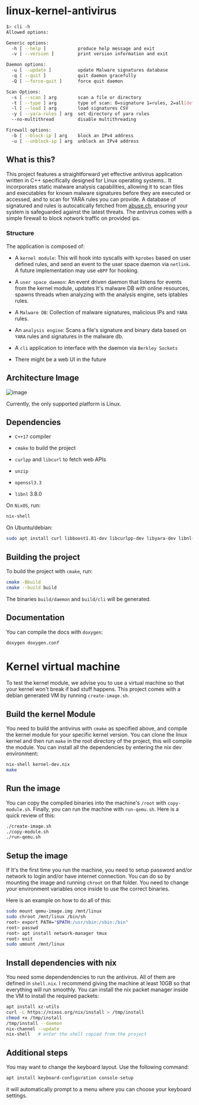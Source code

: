 # linux-kernel-antivirus

```bash
$> cli -h
Allowed options:

Generic options:
  -h [ --help ]            produce help message and exit
  -v [ --version ]         print version information and exit

Daemon options:
  -u [ --update ]          update Malware signatures database
  -q [ --quit ]            quit daemon gracefully
  -Q [ --force-quit ]      force quit daemon

Scan Options:
  -s [ --scan ] arg        scan a file or directory
  -t [ --type ] arg        type of scan: 0=signature 1=rules, 2=all[default]
  -l [ --load ] arg        load signatures CSV
  -y [ --yara-rules ] arg  set directory of yara rules
  --no-multithread         disable multithreading

Firewall options:
  -b [ --block-ip ] arg    block an IPv4 address
  -u [ --unblock-ip ] arg  unblock an IPv4 address
```

## What is this?

This project features a straightforward yet effective antivirus application written in C++ specifically designed for Linux operating systems.. It incorporates static malware analysis capabilities, allowing it to scan files and executables for known malware signatures before they are executed or accessed, and to scan for YARA rules you can provide. A database of signatured and rules is autocatically fetched from [abuse.ch](https://abuse.ch/), ensuring your system is safeguarded against the latest threats. The antivirus comes with a simple firewall to block notwork traffic on provided ips.

### Structure

The application is composed of:

- A `kernel module`: This will hook into syscalls with `kprobes` based on user defined rules, and send an event to the user space daemon via `netlink`. A future implementation
may use `eBPF` for hooking.

- A `user space daemon`: An event driven daemon that listens for events from the kernel module, updates It's malware DB with online resources, spawns threads when analyzing with the analysis engine, sets iptables rules.

- A `Malware DB`: Collection of malware signatures, malicious IPs and `YARA` rules.

- An `analysis engine`: Scans a file's signature and binary data based on `YARA` rules and
signatures in the malware db.

- A `cli` application to interface with the daemon via `Berkley Sockets`

- There might be a web UI in the future


## Architecture Image

![image](https://github.com/user-attachments/assets/2982a357-3c3f-4e1b-9255-7c6e3db5e92d)


Currently, the only supported platform is Linux.

## Dependencies

- `C++17` compiler

- `cmake` to build the project

- `curlpp` and `libcurl` to fetch web APIs

- `unzip`

- `openssl3.3`

- `libnl` 3.8.0

On `NixOS`, run:
```bash
nix-shell
```

On Ubuntu/debian:
```bash
sudo apt install curl libboost1.81-dev libcurlpp-dev libyara-dev libnl-3-dev
```

## Building the project

To build the project with `cmake`, run:

```bash
cmake -Bbuild
cmake --build build
```

The binaries `build/daemon` and `build/cli` will be generated.

## Documentation

You can compile the docs with `doxygen`:
```bash
doxygen doxygen.conf
```

# Kernel virtual machine

To test the kernel module, we advise you to use a virtual machine
so that your kernel won't break if bad stuff happens. This project
comes with a debian generated VM by running `create-image.sh`.

## Build the kernel Module

You need to build the antivirus with `cmake` as specified above, and
compile the kernel module for your specific kernel version. You
can clone the linux kernel and then run `make` in the root directory
of the project, this will compile the module. You can install all the
dependencies by entering the nix dev environment:
```bash
nix-shell kernel-dev.nix
make
```
## Run the image

You can copy the compiled binaries into the machine's `/root` with
`copy-module.sh`. Finally, you can run the machine with `run-qemu.sh`.
Here is a quick review of this:

```bash
./create-image.sh
./copy-module.sh
./run-qemu.sh
```

## Setup the image

If It's the first time you run the machine, you need to setup password
and/or network to login and/or have internet connection. You can do so
by mounting the image and running `chroot` on that folder. You need to
change your environment variables once inside to use the correct binaries.

Here is an example on how to do all of this:

```bash
sudo mount qemu-image.img /mnt/linux
sudo chroot /mnt/linux /bin/sh
root> export PATH="$PATH:/usr/sbin:/sbin:/bin"
root> passwd
root> apt install network-manager tmux
root> exit
sudo umount /mnt/linux
```

## Install dependencies with nix

You need some dependendencies to run the antivirus. All of them are defined
in `shell.nix`. I recommend giving the machine at least 10GB so that everything
will run smoothly. You can install the nix packet manager inside the VM
to install the required packets:

```bash
apt install xz-utils
curl -L https://nixos.org/nix/install > /tmp/install
chmod +x /tmp/install
/tmp/install --daemon
nix-channel --update
nix-shell   # enter the shell copied from the project
```

## Additional steps

You may want to change the keyboard layout. Use the following command:
```bash
apt install keyboard-configuration console-setup
```
it will automatically prompt to a menu where you can choose your keyboard settings.
